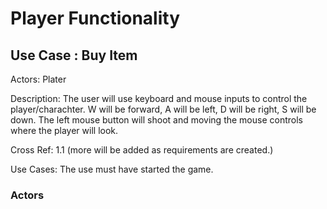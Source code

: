# Player Functionality 

## Use Case : Buy Item

Actors: Plater

Description: The user will use keyboard and mouse inputs to control the player/charachter. W will be forward, A will be left, D will be right, S will be down. The left mouse button will shoot and moving the mouse controls where the player will look. 

Cross Ref: 1.1 (more will be added as requirements are created.)

Use Cases: The use must have started the game. 

### Actors
